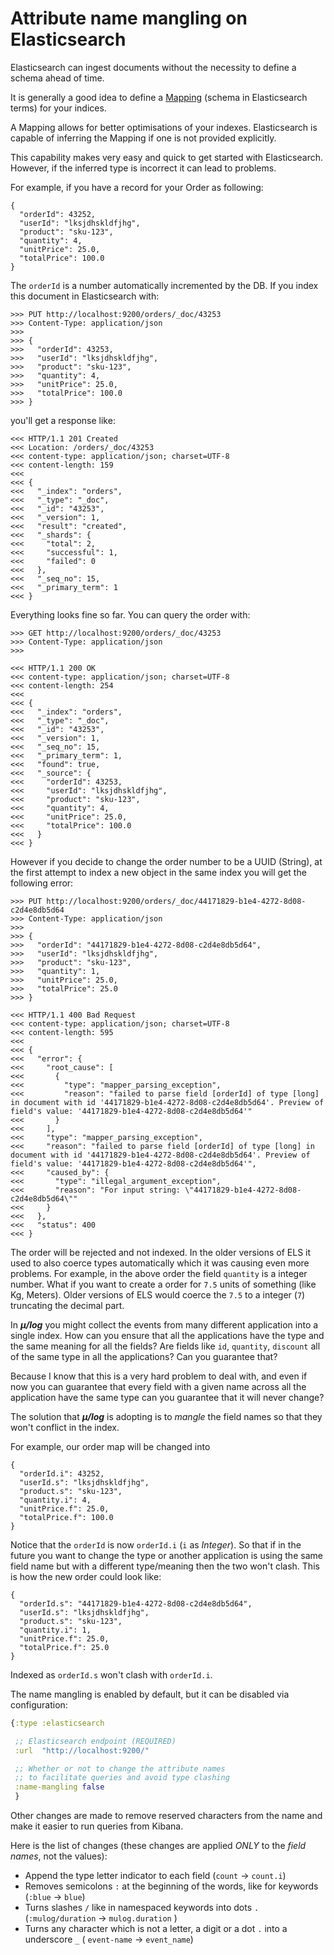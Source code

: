 # Attribute name mangling on Elasticsearch

Elasticsearch can ingest documents without the necessity to define a
schema ahead of time.

It is generally a good idea to define a [Mapping](https://www.elastic.co/guide/en/elasticsearch/reference/current/mapping.html)
(schema in Elasticsearch terms) for your indices.

A Mapping allows for better optimisations of your indexes.
Elasticsearch is capable of inferring the Mapping if one is not
provided explicitly.

This capability makes very easy and quick to get started with Elasticsearch.
However, if the inferred type is incorrect it can lead to problems.

For example, if you have a record for your Order as following:

```
{
  "orderId": 43252,
  "userId": "lksjdhskldfjhg",
  "product": "sku-123",
  "quantity": 4,
  "unitPrice": 25.0,
  "totalPrice": 100.0
}
```

The `orderId` is a number automatically incremented by the DB.
If you index this document in Elasticsearch with:

```
>>> PUT http://localhost:9200/orders/_doc/43253
>>> Content-Type: application/json
>>>
>>> {
>>>   "orderId": 43253,
>>>   "userId": "lksjdhskldfjhg",
>>>   "product": "sku-123",
>>>   "quantity": 4,
>>>   "unitPrice": 25.0,
>>>   "totalPrice": 100.0
>>> }
```

you'll get a response like:

```
<<< HTTP/1.1 201 Created
<<< Location: /orders/_doc/43253
<<< content-type: application/json; charset=UTF-8
<<< content-length: 159
<<<
<<< {
<<<   "_index": "orders",
<<<   "_type": "_doc",
<<<   "_id": "43253",
<<<   "_version": 1,
<<<   "result": "created",
<<<   "_shards": {
<<<     "total": 2,
<<<     "successful": 1,
<<<     "failed": 0
<<<   },
<<<   "_seq_no": 15,
<<<   "_primary_term": 1
<<< }
```

Everything looks fine so far. You can query the order with:

```
>>> GET http://localhost:9200/orders/_doc/43253
>>> Content-Type: application/json
>>>

<<< HTTP/1.1 200 OK
<<< content-type: application/json; charset=UTF-8
<<< content-length: 254
<<<
<<< {
<<<   "_index": "orders",
<<<   "_type": "_doc",
<<<   "_id": "43253",
<<<   "_version": 1,
<<<   "_seq_no": 15,
<<<   "_primary_term": 1,
<<<   "found": true,
<<<   "_source": {
<<<     "orderId": 43253,
<<<     "userId": "lksjdhskldfjhg",
<<<     "product": "sku-123",
<<<     "quantity": 4,
<<<     "unitPrice": 25.0,
<<<     "totalPrice": 100.0
<<<   }
<<< }
```

However if you decide to change the order number to be a UUID
(String), at the first attempt to index a new object in the same index
you will get the following error:


```
>>> PUT http://localhost:9200/orders/_doc/44171829-b1e4-4272-8d08-c2d4e8db5d64
>>> Content-Type: application/json
>>>
>>> {
>>>   "orderId": "44171829-b1e4-4272-8d08-c2d4e8db5d64",
>>>   "userId": "lksjdhskldfjhg",
>>>   "product": "sku-123",
>>>   "quantity": 1,
>>>   "unitPrice": 25.0,
>>>   "totalPrice": 25.0
>>> }

<<< HTTP/1.1 400 Bad Request
<<< content-type: application/json; charset=UTF-8
<<< content-length: 595
<<<
<<< {
<<<   "error": {
<<<     "root_cause": [
<<<       {
<<<         "type": "mapper_parsing_exception",
<<<         "reason": "failed to parse field [orderId] of type [long] in document with id '44171829-b1e4-4272-8d08-c2d4e8db5d64'. Preview of field's value: '44171829-b1e4-4272-8d08-c2d4e8db5d64'"
<<<       }
<<<     ],
<<<     "type": "mapper_parsing_exception",
<<<     "reason": "failed to parse field [orderId] of type [long] in document with id '44171829-b1e4-4272-8d08-c2d4e8db5d64'. Preview of field's value: '44171829-b1e4-4272-8d08-c2d4e8db5d64'",
<<<     "caused_by": {
<<<       "type": "illegal_argument_exception",
<<<       "reason": "For input string: \"44171829-b1e4-4272-8d08-c2d4e8db5d64\""
<<<     }
<<<   },
<<<   "status": 400
<<< }
```

The order will be rejected and not indexed. In the older versions of
ELS it used to also coerce types automatically which it was causing
even more problems.  For example, in the above order the field
`quantity` is a integer number.  What if you want to create a order
for `7.5` units of something (like Kg, Meters).  Older versions of ELS
would coerce the `7.5` to a integer (`7`) truncating the decimal part.

In ***μ/log*** you might collect the events from many different application
into a single index. How can you ensure that all the applications have the
type and the same meaning for all the fields? Are fields like `id`, `quantity`,
`discount` all of the same type in all the applications? Can you guarantee that?

Because I know that this is a very hard problem to deal with, and even
if now you can guarantee that every field with a given name across all
the application have the same type can you guarantee that it will
never change?

The solution that ***μ/log*** is adopting is to *mangle* the field
names so that they won't conflict in the index.

For example, our order map will be changed into

```
{
  "orderId.i": 43252,
  "userId.s": "lksjdhskldfjhg",
  "product.s": "sku-123",
  "quantity.i": 4,
  "unitPrice.f": 25.0,
  "totalPrice.f": 100.0
}
```

Notice that the `orderId` is now `orderId.i` (`i` as *Integer*). So
that if in the future you want to change the type or another
application is using the same field name but with a different
type/meaning then the two won't clash. This is how the new order could
look like:

```
{
  "orderId.s": "44171829-b1e4-4272-8d08-c2d4e8db5d64",
  "userId.s": "lksjdhskldfjhg",
  "product.s": "sku-123",
  "quantity.i": 1,
  "unitPrice.f": 25.0,
  "totalPrice.f": 25.0
}
```

Indexed as `orderId.s` won't clash with `orderId.i`.

The name mangling is enabled by default, but it can be disabled via
configuration:

``` clojure
{:type :elasticsearch

 ;; Elasticsearch endpoint (REQUIRED)
 :url  "http://localhost:9200/"

 ;; Whether or not to change the attribute names
 ;; to facilitate queries and avoid type clashing
 :name-mangling false
 }
```

Other changes are made to remove reserved characters from the name and
make it easier to run queries from Kibana.

Here is the list of changes (these changes are applied *ONLY* to the
*field names*, not the values):

  - Append the type letter indicator to each field (`count` -> `count.i`)
  - Removes semicolons `:` at the beginning of the words, like for
    keywords (`:blue` -> `blue`)
  - Turns slashes `/` like in namespaced keywords into dots `.`
    (`:mulog/duration` -> `mulog.duration` )
  - Turns any character which is not a letter, a digit or a dot `.`
    into a underscore `_` ( `event-name` -> `event_name`)

